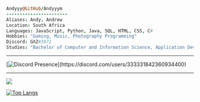```coffee
Andyyy@GitHub/Andyyym
-----------------------
Aliases: Andy, Andrew
Location: South Africa
Languages: JavaScript, Python, Java, SQL, HTML, CSS, C#
Hobbies: "Gaming, Music, Photography Programming"
Discord: GΛZ#3972
Studies: "Bachelor of Computer and Information Science, Application Development"
``` 
<hr>

[![Discord Presence](https://lanyard-profile-readme.vercel.app/api/333331842360934400?theme=light&bg=9dc5ed&animated=false&hideDiscrim=true&borderRadius=30px&idleMessage=Surfing%20in%20Cyber%20Space...)](https://discord.com/users/333331842360934400)
<hr>

<picture>
<source 
  srcset="https://github-readme-stats.vercel.app/api?username=Andyyym&show_icons=true&theme=radical"
  media="(prefers-color-scheme: dark)"
/>
<source
  srcset="https://github-readme-stats.vercel.app/api?username=Andyyym&show_icons=true"
  media="(prefers-color-scheme: light), (prefers-color-scheme: no-preference)"
/>
<img src="https://github-readme-stats.vercel.app/api?username=Andyyym&show_icons=true" />

</picture>

[![Top Langs](https://github-readme-stats.vercel.app/api/top-langs/?username=Andyyym&layout=compact&theme=radical)](https://github.com/Andyyym/github-readme-stats)
